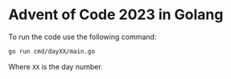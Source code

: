 # Advent of Code 2023 in Golang

To run the code use the following command:

```bash
go run cmd/dayXX/main.go
```

Where `XX` is the day number.
